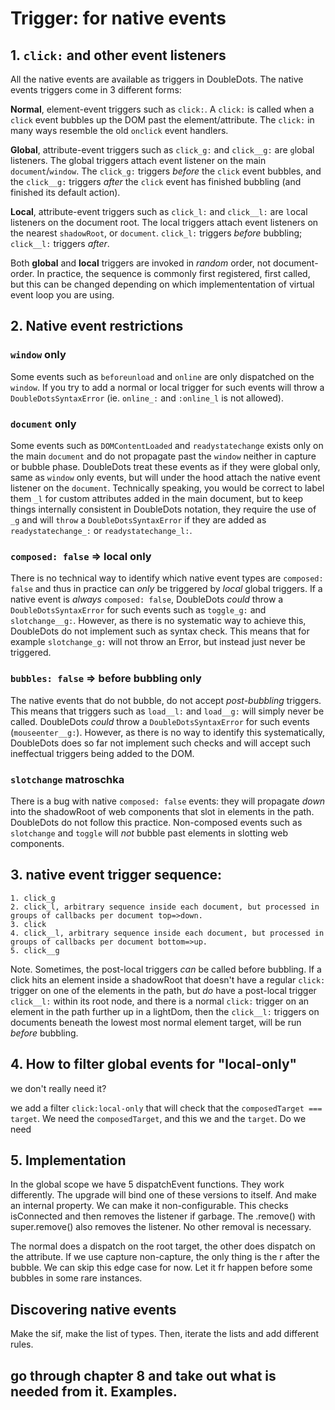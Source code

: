 # Trigger: for native events

## 1. `click:` and other event listeners

All the native events are available as triggers in DoubleDots. The native events triggers come in 3 different forms:

**Normal**, element-event triggers such as `click:`. A `click:` is called when a `click` event bubbles up the DOM past the element/attribute. The `click:` in many ways resemble the old `onclick` event handlers.

**Global**, attribute-event triggers such as `click_g:` and `click__g:` are `g`lobal listeners. The global triggers attach event listener on the main `document`/`window`. The `click_g:` triggers *before* the `click` event bubbles, and the `click__g:` triggers *after* the `click` event has finished bubbling (and finished its default action).

**Local**, attribute-event triggers such as `click_l:` and `click__l:` are `l`ocal listeners on the document root. The local triggers attach event listeners on the nearest `shadowRoot`, or `document`. `click_l:` triggers *before* bubbling; `click__l:` triggers *after*.

Both **global** and **local** triggers are invoked in *random* order, not document-order. In practice, the sequence is commonly first registered, first called, but this can be changed depending on which implemententation of virtual event loop you are using.

## 2. Native event restrictions

### `window` only

Some events such as `beforeunload` and `online` are only dispatched on the `window`. If you try to add a normal or local trigger for such events will throw a `DoubleDotsSyntaxError` (ie. `online_:` and `:online_l` is not allowed).

### `document` only 

Some events such as `DOMContentLoaded` and `readystatechange` exists only on the main `document` and do not propagate past the `window` neither in capture or bubble phase. DoubleDots treat these events as if they were global only, same as `window` only events, but will under the hood attach the native event listener on the `document`. Technically speaking, you would be correct to label them `_l` for custom attributes added in the main document, but to keep things internally consistent in DoubleDots notation, they require the use of `_g` and will `throw` a `DoubleDotsSyntaxError` if they are added as `readystatechange_:` or `readystatechange_l:`.

### `composed: false` => local only

There is no technical way to identify which native event types are `composed: false` and thus in practice can *only* be triggered by *local* global triggers. If a native event is *always* `composed: false`, DoubleDots *could* throw a `DoubleDotsSyntaxError` for such events such as `toggle_g:` and `slotchange__g:`. However, as there is no systematic way to achieve this, DoubleDots do not implement such as syntax check. This means that for example `slotchange_g:` will not throw an Error, but instead just never be triggered.

### `bubbles: false` => before bubbling only

The native events that do not bubble, do not accept *post-bubbling* triggers. This means that triggers such as `load__l:` and `load__g:` will simply never be called. DoubleDots *could* throw a `DoubleDotsSyntaxError` for such events (`mouseenter__g:`). However, as there is no way to identify this systematically, DoubleDots does so far not implement such checks and will accept such ineffectual triggers being added to the DOM.

### `slotchange` matroschka

There is a bug with native `composed: false` events: they will propagate *down* into the shadowRoot of web components that slot in elements in the path. DoubleDots do not follow this practice. Non-composed events such as `slotchange` and `toggle` will *not* bubble past elements in slotting web components.

## 3. native event trigger sequence:

```
1. click_g
2. click_l, arbitrary sequence inside each document, but processed in groups of callbacks per document top=>down.
3. click
4. click__l, arbitrary sequence inside each document, but processed in groups of callbacks per document bottom=>up.
5. click__g 
```

Note. Sometimes, the post-local triggers *can* be called before bubbling. If a click hits an element inside a shadowRoot that doesn't have a regular `click:` trigger on one of the elements in the path, but *do*  have a post-local trigger `click__l:` within its root node, and there is a normal `click:` trigger on an element in the path further up in a lightDom, then the `click__l:` triggers on documents beneath the lowest most normal element target, will be run *before* bubbling.

## 4. How to filter global events for "local-only"

we don't really need it?

we add a filter `click:local-only` that will check that the `composedTarget === target`. We need the `composedTarget`, and this we  and the `target`. Do we need 


## 5. Implementation

In the global scope we have 5 dispatchEvent functions. They work differently. The upgrade will bind one of these versions to itself. And make an internal property. We can make it non-configurable. This checks isConnected and then removes the listener if garbage. The .remove() with super.remove() also removes the listener. No other removal is necessary.

The normal does a dispatch on the root target, the other does dispatch on the attribute. If we use capture non-capture, the only thing is the r after the bubble. We can skip this edge case for now. Let it fr happen before some bubbles in some rare instances.

## Discovering native events

Make the sif, make the list of types. Then, iterate the lists and add different rules.


## go through chapter 8 and take out what is needed from it. Examples.